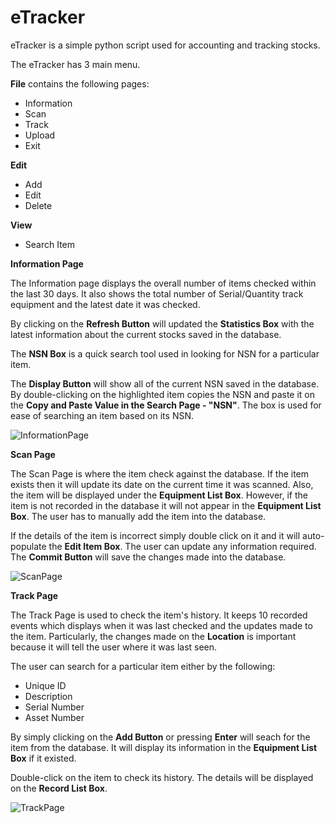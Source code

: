 # eTracker

eTracker is a simple python script used for accounting and tracking stocks. 

The eTracker has 3 main menu. 

**File** contains the following pages:
* Information
* Scan
* Track
* Upload
* Exit

**Edit**
* Add
* Edit
* Delete

**View**
* Search Item

**Information Page** 

The Information page displays the overall number of items checked within the last 30 days. It also shows the total number of Serial/Quantity track equipment and the latest date it was checked. 

By clicking on the **Refresh Button** will updated the **Statistics Box** with the latest information about the current stocks saved in the database.

The **NSN Box** is a quick search tool used in looking for NSN for a particular item.

The **Display Button** will show all of the current NSN saved in the database. By double-clicking on the highlighted item copies the NSN and paste it on the **Copy and Paste Value in the Search Page - "NSN"**. The box is used for ease of searching an item based on its NSN. 

![InformationPage](https://user-images.githubusercontent.com/51066040/62019448-3a577680-b202-11e9-8edc-49893bc9d1aa.jpg)

**Scan Page**

The Scan Page is where the item check against the database. If the item exists then it will update its date on the current time it was scanned. Also, the item will be displayed under the **Equipment List Box**. However, if the item is not recorded in the database it will not appear in the **Equipment List Box**. The user has to manually add the item into the database.

If the details of the item is incorrect simply double click on it and it will auto-populate the **Edit Item Box**. The user can update any information required. The **Commit Button** will save the changes made into the database.

![ScanPage](https://user-images.githubusercontent.com/51066040/62019465-4e9b7380-b202-11e9-8173-b212435b88cf.jpg)

**Track Page**

The Track Page is used to check the item's history. It keeps 10 recorded events which displays when it was last checked and the updates made to the item. Particularly, the changes made on the **Location** is important because it will tell the user where it was last seen.

The user can search for a particular item either by the following:
* Unique ID
* Description
* Serial Number
* Asset Number

By simply clicking on the **Add Button** or pressing **Enter** will seach for the item from the database. It will display its information in the **Equipment List Box** if it existed.

Double-click on the item to check its history. The details will be displayed on the **Record List Box**.

![TrackPage](https://user-images.githubusercontent.com/51066040/62019485-63780700-b202-11e9-8204-657d33a5e5b6.jpg)
